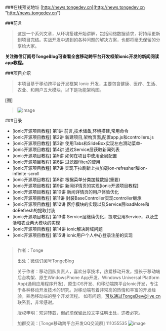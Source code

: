 ###在线预览地址
[http://news.tongedev.cn](http://news.tongedev.cn "http://news.tongedev.cn")

###前言
>这是一个系列文章，从环境搭建开始讲解，包括网络数据请求，将持续更新到项目完结。实战开发中遇到的各种问题的解决方案，也都将毫无保留的分享给大家。
>
**关注微信订阅号TongeBlog可查看全套移动跨平台开发框架ionic开发的新闻阅读app教程。**
 
 
###项目介绍
>本项目基于移动跨平台开发框架 Ionic 开发，主要包含健康、医疗、生活、农业、和用户五大模块，以下是功能架构图。

[图]
>![image](https://git.oschina.net/tonge/TongeNewsApp/raw/master/www/img/TongeNews.png)

###目录

- [ionic开源项目教程] 第1讲 前言,技术储备,环境搭建,常用命令
- [ionic开源项目教程] 第2讲 新建项目,架构页面,配置app.js和controllers.js
- [ionic开源项目教程] 第3讲 使用Tabs和SlideBox实现左右滑动菜单- 
- [ionic开源项目教程] 第4讲 通过Service层获取新闻列表
- [ionic开源项目教程] 第5讲 如何在项目中使用全局配置
- [ionic开源项目教程] 第6讲 过滤器filter的使用
- [ionic开源项目教程] 第7讲 实现下拉刷新上拉加载ion-refresher和ion-infinite-scroll
- [ionic开源项目教程] 第8讲  根据菜单分类加载数据(重要)
- [ionic开源项目教程] 第9讲 新闻详情页的实现[ionic开源项目教程]
- [ionic开源项目教程] 第10讲 新闻详情页的用户体验优化
- [ionic开源项目教程] 第11讲 封装BaseController实现controller继承
- [ionic开源项目教程] 第12讲 医疗模块的实现以及Service层loadMore和doRefresh的提取封装
- [ionic开源项目教程] 第13讲 Service层继续优化，提取公用Service，以及生活和农业两大模块的实现
- [ionic开源项目教程] 第14讲 ionic解决跨域问题
- [ionic开源项目教程] 第15讲 ionic用户个人中心登录注册的实现

##
>作者：Tonge
>
>出处：微信订阅号TongeBlog
>
>关于作者：移动团队负责人，喜欢分享技术，热爱移动开发，擅长于移动端后台构架、原生WindowsPhone App开发、Windows Universal Platform App(通用应用程序开发)、原生iOS开发、和移动端跨平台Ionic开发，专注于各种移动开发技术的研究。对移动端有着非常高的热情和丰富的开发经验，熟悉移动端的整个开发流程。
>如有问题，可以通过TongeDev@live.cn 联系我，非常感谢。
>
>版权申明：欢迎转载，但必须保留此段文字注明出处，违者必究。
>
>加群交流：[Tonge移动跨平台开发QQ交流群] 111055535
>![image](https://git.oschina.net/tonge/TongeNewsApp/raw/master/www/img/qqgroup.png)




